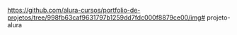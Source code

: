 https://github.com/alura-cursos/portfolio-de-projetos/tree/998fb63caf9631797b1259dd7fdc000f8879ce00/img# projeto-alura
